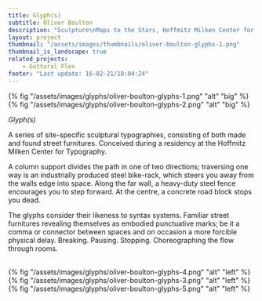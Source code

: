 ```yaml
---
title: Glyph(s)
subtitle: Oliver Boulton
description: "Sculpture\nMaps to the Stars, Hoffmitz Milken Center for Typography, Los Angeles, (US)\nAcrylic on Steel, Wood and Concrete\nVariable Dimensions, 2017\nPhotography: Joshua White"
layout: project
thumbnail: "/assets/images/thumbnails/oliver-boulton-glyphs-1.png"
thumbnail_is_landscape: true
related_projects:
    - Guttural Flex
footer: "Last update: 16-02-21/18:04:24"
---
```


{% fig "/assets/images/glyphs/oliver-boulton-glyphs-1.png" "alt" "big" %}
{% fig "/assets/images/glyphs/oliver-boulton-glyphs-2.png" "alt" "big" %}

*Glyph(s)*

A series of site-specific sculptural typographies, consisting of both made and found street furnitures. Conceived during a residency at the Hoffmitz Milken Center for Typography. 

A column support divides the path in one of two directions; traversing one way is an industrially produced steel bike-rack, which steers you away from the walls edge into space. Along the far wall, a heavy-duty steel fence encourages you to step forward. At the centre, a concrete road block stops you dead.

The glyphs consider their likeness to syntax systems. Familiar street furnitures revealing themselves as embodied punctuative marks; be it a comma or connector between spaces and on occasion a more forcible physical delay. Breaking. Pausing. Stopping. Choreographing the flow through rooms.
<br><br>

{% fig "/assets/images/glyphs/oliver-boulton-glyphs-4.png" "alt" "left" %}
{% fig "/assets/images/glyphs/oliver-boulton-glyphs-3.png" "alt" "left" %}
{% fig "/assets/images/glyphs/oliver-boulton-glyphs-5.png" "alt" "left" %}